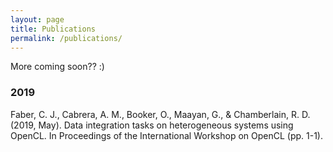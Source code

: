 ```yaml
---
layout: page
title: Publications
permalink: /publications/
---
```


More coming soon?? :)

### 2019
Faber, C. J., Cabrera, A. M., Booker, O., Maayan, G., & Chamberlain, R. D. (2019, May). Data integration tasks on heterogeneous systems using OpenCL. In Proceedings of the International Workshop on OpenCL (pp. 1-1).